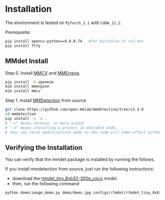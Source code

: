 # Installation 
The environment is tested on `PyTorch_2.1` with `CUDA_12.2`.

Prerequisite:
```bash 
pip install opencv-python==4.8.0.74   #for DictValue of cv2.dnn
pip install ftfy
```

## MMdet Install 
Step 0. Install [MMCV](https://mmcv.readthedocs.io/en/latest/get_started/build.html#build-on-linux) and [MMEngine](https://mmengine.readthedocs.io/en/latest/get_started/installation.html).

```bash 
pip install -U openmim
mim install mmengine
mim install mmcv
```


Step 1. Install [MMDetection](https://github.com/open-mmlab/mmdetection) from source.

```bash
git clone https://github.com/open-mmlab/mmdetection/tree/v3.3.0
cd mmdetection
pip install -v -e .
# "-v" means verbose, or more output
# "-e" means installing a project in editable mode,
# thus any local modifications made to the code will take effect without reinstallation.
```

## Verifying the Installation 
You can verify that the mmdet package is installed by running the follows.

If you install mmdetection from source, just run the following instructions:
* download the [rtmdet_tiny_8xb32-300e_coco](https://github.com/open-mmlab/mmdetection/tree/main/configs/rtmdet) model.
* then, run the following command
```bash
python demo/image_demo.py demo/demo.jpg configs/rtmdet/rtmdet_tiny_8xb32-300e_coco.py --weights ./ckpt/rtmdet_tiny_8xb32-300e_coco_20220902_112414-78e30dcc.pth --device cuda:0 --out-dir ./demo/result
```
